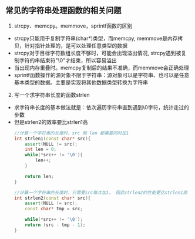 ## 常见的字符串处理函数的相关问题
1. strcpy、memcpy。memmove，sprintf函数的区别
* strcpy只能用于复制字符串(char\*)类型，而memcpy, memmove是内存拷贝，针对指针处理的，是可以处理任意类型的数据
* strcpy对于目标字符数组长度不够时，可能会出现溢出情况, strcpy遇到被复制字符的串结束符"\0"才结束，所以容易溢出
* 当出现内存重叠时。memcpy复制后的结果不准确，而memmove会正确处理
* sprintf函数操作的源对象不限于字符串：源对象可以是字符串、也可以是任意基本类型的数据。主要是实现将其他数据类型转换为字符串

2. 写一个求字符串长度的函数strlen
* 求字符串长度的基本做法就是：依次遍历字符串直到遇到\0字符，统计走过的步数
* 但是strlen2的效率要比strlen1高
    ```c++
    //计算一个字符串的长度时，src 和 len 都需要同时加1
    int strlen1(const char* src){
        assert(NULL != src);
        int len = 0;
        while(*src++ != '\0'){
            len++;
        }
    
        return len;
    }
    
    //计算一个字符串的长度时，只需要src每次加1， 因此strlen2的性能要比strlen1高
    int strlen2(const char* src){
        assert(NULL != src);
        const char* tmp = src;
    
        while(*src++ != '\0');
        return (src - tmp - 1);
    }
    ```
